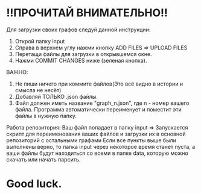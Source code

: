 !!ПРОЧИТАЙ ВНИМАТЕЛЬНО!!
========================
Для загрузки своих графов следуй данной инструкции:
1. Открой папку input
2. Справа в верхнем углу нажми кнопку ADD FILES => UPLOAD FILES
3. Перетащи файлы для загрузки в открывшемся окне.
4. Нажми COMMIT CHANGES ниже (зеленая кнопка).

ВАЖНО:
1. Не пиши ничего при коммите файлов(Это всё видно в истории и смысла не несёт)
2. Добавляй ТОЛЬКО .json файлы.
3. Файл должен иметь название "graph_n.json", где n - номер вашего файла. Программа автоматически переименует и поместит эти файлы в нужную папку.

Работа репозитория:
Ваш файл попадает в папку input =>
Запускается скрипт для переименования ваших файлов и загрузки их в основной репозиторий с остальными графами
Если все пункты выше были выполнены верно, то папка input через некоторое время станет пуста, а ваши файлы будут находиться со всеми в папке data, которую можно скачать или начать парсить.

Good luck.
========================
